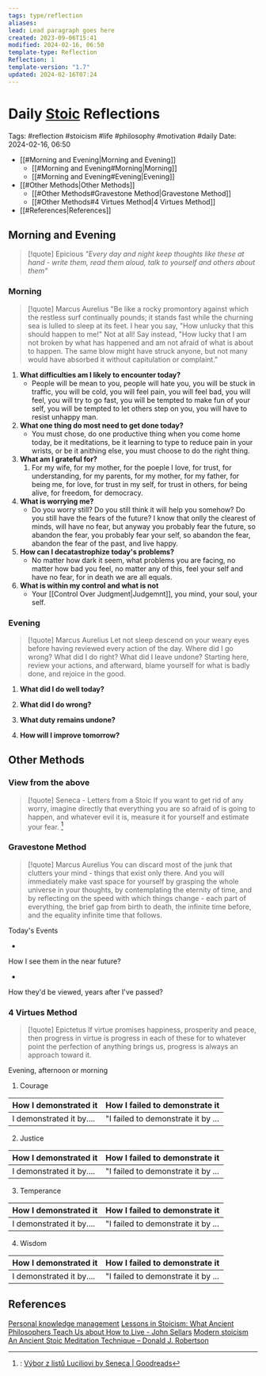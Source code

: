 ```yaml
---
tags: type/reflection
aliases: 
lead: Lead paragraph goes here
created: 2023-09-06T15:41
modified: 2024-02-16, 06:50
template-type: Reflection
Reflection: 1
template-version: "1.7"
updated: 2024-02-16T07:24
---
```

# Daily [Stoic](../SLIP-BOX/Stoicism.md) Reflections

Tags:  #reflection #stoicism #life #philosophy #motivation #daily 
Date: 2024-02-16, 06:50

- [[#Morning and Evening|Morning and Evening]]
	- [[#Morning and Evening#Morning|Morning]]
	- [[#Morning and Evening#Evening|Evening]]
- [[#Other Methods|Other Methods]]
	- [[#Other Methods#Gravestone Method|Gravestone Method]]
	- [[#Other Methods#4 Virtues Method|4 Virtues Method]]
- [[#References|References]]


## Morning and Evening

> [!quote] Epicious 
> _"Every day and night keep thoughts like these at hand - write them, read them aloud, talk to yourself and others about them"_

### Morning

> [!quote] Marcus Aurelius
> "Be like a rocky promontory against which the restless surf continually pounds; it stands fast while the churning sea is lulled to sleep at its feet. I hear you say, "How unlucky that this should happen to me!" Not at all! Say instead, "How lucky that I am not broken by what has happened and am not afraid of what is about to happen. The same blow might have struck anyone, but not many would have absorbed it without capitulation or complaint."

1. **What difficulties am I likely to encounter today?**
	- People will be mean to you, people will hate you, you will be stuck in traffic, you will be cold, you will feel pain, you will feel bad, you will feel, you will try to go fast, you will be tempted to make fun of your self, you will be tempted to let others step on you, you will have to resist unhappy man.
2. **What one thing do most need to get done today?**
	- You must chose, do one productive thing when you come home today, be it meditations, be it learning to type to reduce pain in your wrists, or be it anithing else, you must choose to do the right thing.
1. **What am I grateful for?**
	1. For my wife, for my mother, for the poeple I love, for trust, for understanding, for my parents, for my mother, for my father, for being me, for love, for trust in my self, for trust in others, for being alive, for freedom, for democracy.
2. **What is worrying me?**
	- Do you worry still? Do you still think it will help you somehow? Do you still have the fears of the future? I know that onlly the clearest of minds, will have no fear, but anyway you probably fear the future, so abandon the fear, you probably fear your self, so abandon the fear, abandon the fear of the past, and live happy.
3. **How can I decatastrophize today's problems?**
	- No matter how dark it seem, what problems you are facing, no matter how bad you feel, no matter any of this, feel your self and have no fear, for in death we are all equals.
4. **What is within my control and what is not**
	- Your [[Control Over Judgment|Judgemnt]], you mind, your soul, your self.

### Evening

> [!quote] Marcus Aurelius
> Let not sleep descend on your weary eyes before having reviewed every action of the day. Where did I go wrong? What did I do right? What did I leave undone? Starting here, review your actions, and afterward, blame yourself for what is badly done, and rejoice in the good.

1. **What did I do well today?**

2. **What did I do wrong?**

4. **What duty remains undone?**

5. **How will I improve tomorrow?**

## Other Methods

### View from the above

> [!quote] Seneca - Letters from a Stoic
> If you want to get rid of any worry, imagine directly that everything you are so afraid of is going to happen, and whatever evil it is, measure it for yourself and estimate your fear. [^Seneca]


### Gravestone Method

> [!quote] Marcus Aurelius
> You can discard most of the junk that clutters your mind - things that exist only there. And you will immediately make vast space for yourself by grasping the whole universe in your thoughts, by contemplating the eternity of time, and by reflecting on the speed with which things change - each part of everything, the brief gap from birth to death, the infinite time before, and the equality infinite time that follows. 

Today's Events 

-

How I see them in the near future? 

-

How they'd be viewed, years after I've passed?

### 4 Virtues Method

> [!quote] Epictetus 
> If virtue promises happiness, prosperity and peace, then progress in virtue is progress in each of these for to whatever point the perfection of anything brings us, progress is always an approach toward it.

Evening, afternoon or morning

1. Courage 

| How I demonstrated it  | How I failed to demonstrate it |
| ------------------- | ---------------- |
| I demonstrated it by....                 | "I failed to demonstrate it by ...              |

2. Justice

| How I demonstrated it  | How I failed to demonstrate it |
| ------------------- | ---------------- |
| I demonstrated it by....                 | "I failed to demonstrate it by ...             

3. Temperance

| How I demonstrated it  | How I failed to demonstrate it |
| ------------------- | ---------------- |
| I demonstrated it by....                 | "I failed to demonstrate it by ...             

4. Wisdom

| How I demonstrated it  | How I failed to demonstrate it |
| ------------------- | ---------------- |
| I demonstrated it by....                 | "I failed to demonstrate it by ...             

## References

[Personal knowledge management](Personal%20knowledge%20management.md)
[Lessons in Stoicism: What Ancient Philosophers Teach Us about How to Live - John Sellars](https://books.google.cz/books/about/Lessons_in_Stoicism.html?id=ky84zQEACAAJ&redir_esc=y)
[Modern stoicism](https://modernstoicism.com/)
[An Ancient Stoic Meditation Technique – Donald J. Robertson](https://donaldrobertson.name/2017/03/22/an-ancient-stoic-meditation-technique/)

[^Seneca]:: [Výbor z listů Luciliovi by Seneca | Goodreads](https://www.goodreads.com/book/show/23340595-v-bor-z-list-luciliovi) 